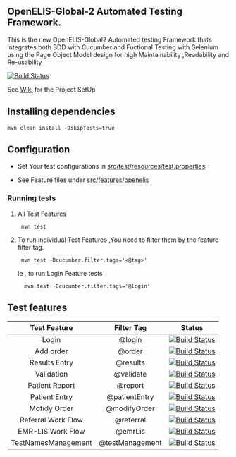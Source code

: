 ## OpenELIS-Global-2 Automated Testing Framework.

This is the new OpenELIS-Global2 Automated testing Framework thats integrates both BDD with Cucumber and Fuctional Testing
with Selenium using the Page Object Model design for high Maintainability ,Readability and Re-usability

[![Build Status](https://github.com/I-TECH-UW/openelis-qaframework/actions/workflows/qa.yml/badge.svg)](https://github.com/I-TECH-UW/openelis-qaframework/actions/workflows/qa.yml)

See [Wiki](https://github.com/I-TECH-UW/openelis-qaframework/wiki) for the Project SetUp

## Installing dependencies

    mvn clean install -DskipTests=true

## Configuration

- Set Your test configurations in [src/test/resources/test.properties](./src/test/resources/test.properties)

- See Feature files under [src/features/openelis](./src/features/openelis)

### Running tests

1. All Test Features

        mvn test

2. To run individual Test Features ,You need to filter them by the feature filter tag.

        mvn test -Dcucumber.filter.tags='<@tag>'   

   ie , to run Login Feature tests

         mvn test -Dcucumber.filter.tags='@login'   

## Test features

|    Test Feature     |   Filter Tag    |                                                                                                    Status                                                                                                     |
|:-------------------:|:---------------:|:-------------------------------------------------------------------------------------------------------------------------------------------------------------------------------------------------------------:|
|        Login        |     @login      |           [![Build Status](https://github.com/I-TECH-UW/openelis-qaframework/actions/workflows/login.yml/badge.svg)](https://github.com/I-TECH-UW/openelis-qaframework/actions/workflows/login.yml)           |
|      Add order      |     @order      |        [![Build Status](https://github.com/I-TECH-UW/openelis-qaframework/actions/workflows/addOrder.yml/badge.svg)](https://github.com/I-TECH-UW/openelis-qaframework/actions/workflows/addOrder.yml)        |  
|    Results Entry    |    @results     |     [![Build Status](https://github.com/I-TECH-UW/openelis-qaframework/actions/workflows/resultEntry.yml/badge.svg)](https://github.com/I-TECH-UW/openelis-qaframework/actions/workflows/resultEntry.yml)     | 
|     Validation      |    @validate    |      [![Build Status](https://github.com/I-TECH-UW/openelis-qaframework/actions/workflows/validation.yml/badge.svg)](https://github.com/I-TECH-UW/openelis-qaframework/actions/workflows/validation.yml)      |
|   Patient Report    |     @report     |   [![Build Status](https://github.com/I-TECH-UW/openelis-qaframework/actions/workflows/patientReport.yml/badge.svg)](https://github.com/I-TECH-UW/openelis-qaframework/actions/workflows/patientReport.yml)   |
|    Patient Entry    |  @patientEntry  |    [![Build Status](https://github.com/I-TECH-UW/openelis-qaframework/actions/workflows/patientEntry.yml/badge.svg)](https://github.com/I-TECH-UW/openelis-qaframework/actions/workflows/patientEntry.yml)    |
|    Mofidy Order     |  @modifyOrder   |     [![Build Status](https://github.com/I-TECH-UW/openelis-qaframework/actions/workflows/modifyOrder.yml/badge.svg)](https://github.com/I-TECH-UW/openelis-qaframework/actions/workflows/modifyOrder.yml)     | 
| Referral Work Flow  |    @referral    | [![Build Status](https://github.com/I-TECH-UW/openelis-qaframework/actions/workflows/referalWorkFlow.yml/badge.svg)](https://github.com/I-TECH-UW/openelis-qaframework/actions/workflows/referalWorkFlow.yml) | 
|  EMR-LIS Work Flow  |     @emrLis     |          [![Build Status](https://github.com/I-TECH-UW/openelis-qaframework/actions/workflows/emrLis.yml/badge.svg)](https://github.com/I-TECH-UW/openelis-qaframework/actions/workflows/emrLis.yml)          | 
| TestNamesManagement | @testManagement |  [![Build Status](https://github.com/I-TECH-UW/openelis-qaframework/actions/workflows/testManagement.yml/badge.svg)](https://github.com/I-TECH-UW/openelis-qaframework/actions/workflows/testManagement.yml)  | 

 <!-- ## CI Local Tests
 [![Build Status](https://github.com/I-TECH-UW/openelis-qaframework/actions/workflows/test-local.yml/badge.svg)](https://github.com/I-TECH-UW/openelis-qaframework/actions/workflows/test-local.yml) -->

